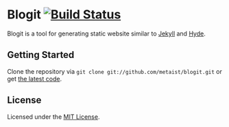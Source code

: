 # Blogit [![Build Status][ci-image]][ci-status]
Blogit is a tool for generating static website similar to [Jekyll][jekyll] and
[Hyde][hyde].

## Getting Started
Clone the repository via `git clone git://github.com/metaist/blogit.git`
or get [the latest code](https://github.com/metaist/blogit/zipball/master).

## License
Licensed under the [MIT License][osi-mit].

[ci-image]: https://secure.travis-ci.org/metaist/blogit.png
[ci-status]: http://travis-ci.org/metaist/blogit
[hyde]: https://github.com/lakshmivyas/hyde
[jekyll]: https://github.com/mojombo/jekyll
[osi-mit]: http://opensource.org/licenses/MIT
[semver]: http://semver.org/
